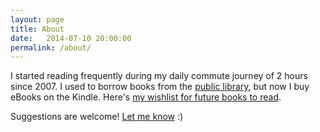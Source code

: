 ```yaml
---
layout: page
title: About
date:   2014-07-10 20:00:00
permalink: /about/
---
```


I started reading frequently during my daily commute journey of 2 hours since 2007. I used to borrow books from the [public library](http://www.nlb.gov.sg/), but now I buy eBooks on the Kindle. Here's [my wishlist for future books to read](http://www.amazon.com/registry/wishlist/2HG0F2AE0T5DV/ref=cm_sw_r_tw_ws_hoaswb0JVAPA3).

Suggestions are welcome! [Let me know](https://twitter.com/sayanee_) :)
